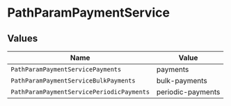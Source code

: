 # PathParamPaymentService


## Values

| Name                                      | Value                                     |
| ----------------------------------------- | ----------------------------------------- |
| `PathParamPaymentServicePayments`         | payments                                  |
| `PathParamPaymentServiceBulkPayments`     | bulk-payments                             |
| `PathParamPaymentServicePeriodicPayments` | periodic-payments                         |